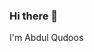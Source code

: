 ### Hi there 👋 
I'm Abdul Qudoos

<!--
**Asif78623/Asif78623** is a ✨ _special_ ✨ repository because its `README.md` (this file) appears on your GitHub profile.

 I'm a plumber, I want to switch my career to "Web Developer".
 I’m currently learning python.
-->
